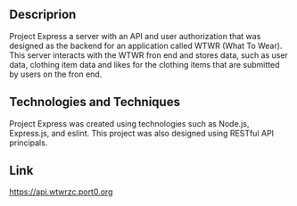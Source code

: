 ## Descriprion

Project Express a server with an API and user authorization that was designed as the backend for an application called WTWR (What To Wear). This server interacts with the WTWR fron end and stores data, such as user data, clothing item data and likes for the clothing items that are submitted by users on the fron end.

## Technologies and Techniques

Project Express was created using technologies such as Node.js, Express.js, and eslint. This project was also designed using RESTful API principals.

## Link

https://api.wtwrzc.port0.org
